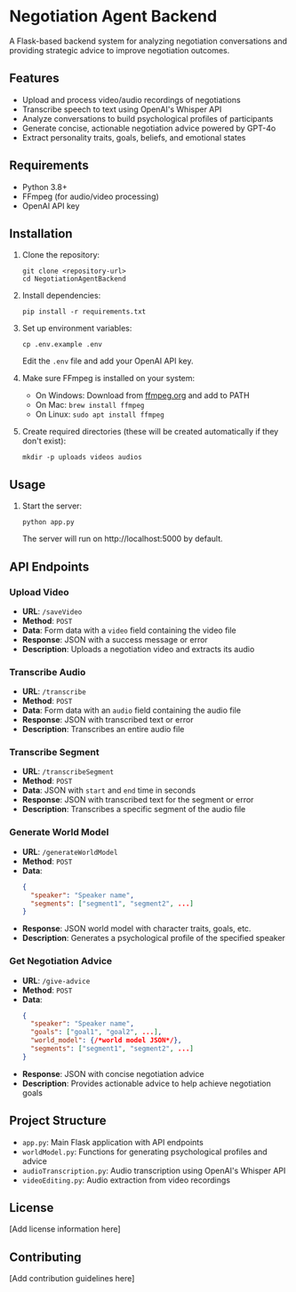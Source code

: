 # Negotiation Agent Backend

A Flask-based backend system for analyzing negotiation conversations and providing strategic advice to improve negotiation outcomes.

## Features

- Upload and process video/audio recordings of negotiations
- Transcribe speech to text using OpenAI's Whisper API
- Analyze conversations to build psychological profiles of participants
- Generate concise, actionable negotiation advice powered by GPT-4o
- Extract personality traits, goals, beliefs, and emotional states

## Requirements

- Python 3.8+
- FFmpeg (for audio/video processing)
- OpenAI API key

## Installation

1. Clone the repository:
   ```
   git clone <repository-url>
   cd NegotiationAgentBackend
   ```

2. Install dependencies:
   ```
   pip install -r requirements.txt
   ```

3. Set up environment variables:
   ```
   cp .env.example .env
   ```
   Edit the `.env` file and add your OpenAI API key.

4. Make sure FFmpeg is installed on your system:
   - On Windows: Download from [ffmpeg.org](https://ffmpeg.org/download.html) and add to PATH
   - On Mac: `brew install ffmpeg`
   - On Linux: `sudo apt install ffmpeg`

5. Create required directories (these will be created automatically if they don't exist):
   ```
   mkdir -p uploads videos audios
   ```

## Usage

1. Start the server:
   ```
   python app.py
   ```
   The server will run on http://localhost:5000 by default.

## API Endpoints

### Upload Video
- **URL**: `/saveVideo`
- **Method**: `POST`
- **Data**: Form data with a `video` field containing the video file
- **Response**: JSON with a success message or error
- **Description**: Uploads a negotiation video and extracts its audio

### Transcribe Audio
- **URL**: `/transcribe`
- **Method**: `POST`
- **Data**: Form data with an `audio` field containing the audio file
- **Response**: JSON with transcribed text or error
- **Description**: Transcribes an entire audio file

### Transcribe Segment
- **URL**: `/transcribeSegment`
- **Method**: `POST`
- **Data**: JSON with `start` and `end` time in seconds
- **Response**: JSON with transcribed text for the segment or error
- **Description**: Transcribes a specific segment of the audio file

### Generate World Model
- **URL**: `/generateWorldModel`
- **Method**: `POST`
- **Data**:
  ```json
  {
    "speaker": "Speaker name",
    "segments": ["segment1", "segment2", ...]
  }
  ```
- **Response**: JSON world model with character traits, goals, etc.
- **Description**: Generates a psychological profile of the specified speaker

### Get Negotiation Advice
- **URL**: `/give-advice`
- **Method**: `POST`
- **Data**:
  ```json
  {
    "speaker": "Speaker name",
    "goals": ["goal1", "goal2", ...],
    "world_model": {/*world model JSON*/},
    "segments": ["segment1", "segment2", ...]
  }
  ```
- **Response**: JSON with concise negotiation advice
- **Description**: Provides actionable advice to help achieve negotiation goals

## Project Structure

- `app.py`: Main Flask application with API endpoints
- `worldModel.py`: Functions for generating psychological profiles and advice
- `audioTranscription.py`: Audio transcription using OpenAI's Whisper API
- `videoEditing.py`: Audio extraction from video recordings

## License

[Add license information here]

## Contributing

[Add contribution guidelines here] 